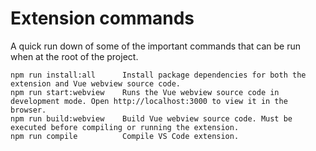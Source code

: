 # Extension commands

A quick run down of some of the important commands that can be run when at the root of the project.

```
npm run install:all      Install package dependencies for both the extension and Vue webview source code.
npm run start:webview    Runs the Vue webview source code in development mode. Open http://localhost:3000 to view it in the browser.
npm run build:webview    Build Vue webview source code. Must be executed before compiling or running the extension.
npm run compile          Compile VS Code extension.
```